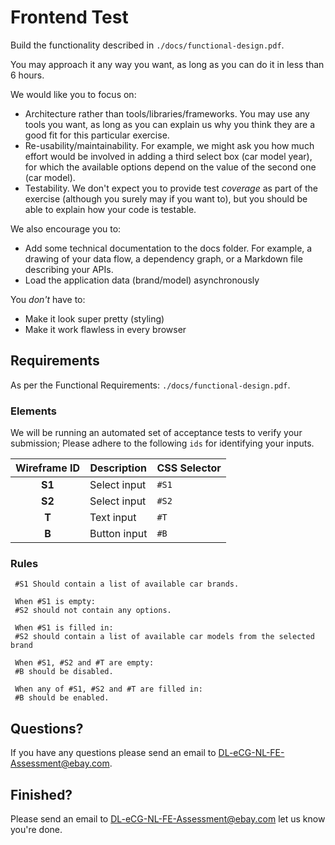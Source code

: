 # Frontend Test

Build the functionality described in `./docs/functional-design.pdf`.

You may approach it any way you want, as long as you can do it in less than 6 hours.

We would like you to focus on:

- Architecture rather than tools/libraries/frameworks. You may use any tools you want, as long as you can explain us why
  you think they are a good fit for this particular exercise.
- Re-usability/maintainability. For example, we might ask you how much effort would be involved in adding a third
  select box (car model year), for which the available options depend on the value of the second one (car model).
- Testability. We don't expect you to provide test *coverage* as part of the exercise (although you surely may if you
  want to), but you should be able to explain how your code is testable.

We also encourage you to:

- Add some technical documentation to the docs folder. For example, a drawing of your data flow, a dependency graph,
  or a Markdown file describing your APIs.
- Load the application data (brand/model) asynchronously

You *don't* have to:

- Make it look super pretty (styling)
- Make it work flawless in every browser

## Requirements
As per the Functional Requirements: `./docs/functional-design.pdf`.

### Elements
We will be running an automated set of acceptance tests to verify your submission;
Please adhere to the following `ids` for identifying your inputs.

|Wireframe ID |Description|CSS Selector|
|:---:|---|---|
|**S1**| Select input  | `#S1` |
|**S2**| Select input | `#S2` |
| **T**| Text input  | `#T` |
|**B** | Button input | `#B` |

 ### Rules
```
 #S1 Should contain a list of available car brands.

 When #S1 is empty:
 #S2 should not contain any options.

 When #S1 is filled in:
 #S2 should contain a list of available car models from the selected brand

 When #S1, #S2 and #T are empty:
 #B should be disabled.

 When any of #S1, #S2 and #T are filled in:
 #B should be enabled.
```

## Questions?

If you have any questions please send an email to DL-eCG-NL-FE-Assessment@ebay.com.

## Finished?

Please send an email to DL-eCG-NL-FE-Assessment@ebay.com let us know you're done.
